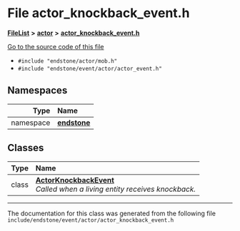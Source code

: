

# File actor\_knockback\_event.h



[**FileList**](files.md) **>** [**actor**](dir_621c26b5fd4198aba66e7e31570ce44a.md) **>** [**actor\_knockback\_event.h**](actor__knockback__event_8h.md)

[Go to the source code of this file](actor__knockback__event_8h_source.md)



* `#include "endstone/actor/mob.h"`
* `#include "endstone/event/actor/actor_event.h"`













## Namespaces

| Type | Name |
| ---: | :--- |
| namespace | [**endstone**](namespaceendstone.md) <br> |


## Classes

| Type | Name |
| ---: | :--- |
| class | [**ActorKnockbackEvent**](classendstone_1_1ActorKnockbackEvent.md) <br>_Called when a living entity receives knockback._  |



















































------------------------------
The documentation for this class was generated from the following file `include/endstone/event/actor/actor_knockback_event.h`

